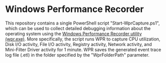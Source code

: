 # Windows Performance Recorder

This repository contains a single PowerShell script "Start-WprCapture.ps1", which can be used to collect detailed debugging information about the operating system using the [Windows Performance Recorder utility (wpr.exe)]("https://docs.microsoft.com/en-us/windows-hardware/test/wpt/windows-performance-recorder"). More specifically, the script runs WPR to capture CPU utilization, Disk I/O activity, File I/O activity, Registry activity, Network activity, and Mini-Filter Driver activity for 1 minute. WPR saves the generated event trace log file (.etl) in the folder specified by the "WprFolderPath" parameter.
